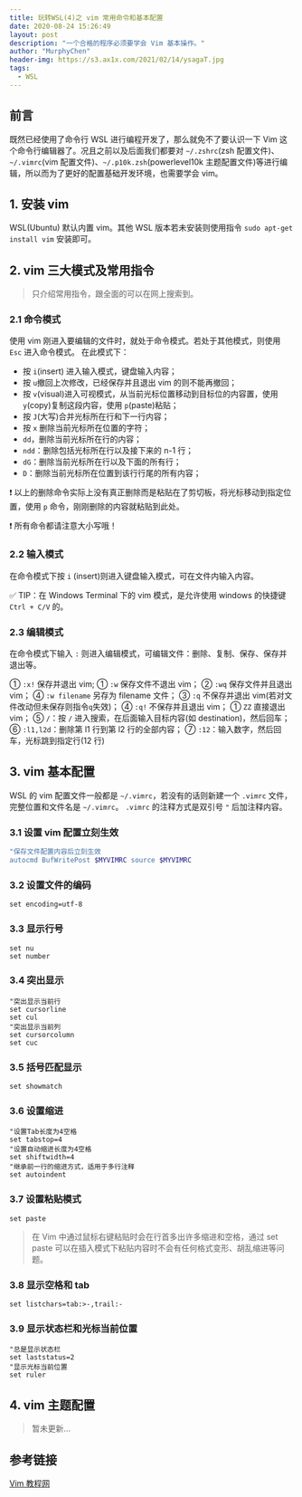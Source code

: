 ```yaml
---
title: 玩转WSL(4)之 vim 常用命令和基本配置
date: 2020-08-24 15:26:49
layout: post
description: "一个合格的程序必须要学会 Vim 基本操作。"
author: "MurphyChen"
header-img: https://s3.ax1x.com/2021/02/14/ysagaT.jpg
tags:
  - WSL
---
```


##  前言

既然已经使用了命令行 WSL 进行编程开发了，那么就免不了要认识一下 Vim 这个命令行编辑器了。况且之前以及后面我们都要对 `~/.zshrc`(zsh 配置文件)、`~/.vimrc`(vim 配置文件)、`~/.p10k.zsh`(powerlevel10k 主题配置文件)等进行编辑，所以而为了更好的配置基础开发环境，也需要学会 vim。

<!--more-->

##  1. 安装 vim

WSL(Ubuntu) 默认内置 vim。其他 WSL 版本若未安装则使用指令 `sudo apt-get install vim` 安装即可。

##  2. vim 三大模式及常用指令

> 只介绍常用指令，跟全面的可以在网上搜索到。

###  2.1 命令模式

使用 vim 刚进入要编辑的文件时，就处于命令模式。若处于其他模式，则使用 `Esc` 进入命令模式。
在此模式下：
- 按 `i`(insert) 进入输入模式，键盘输入内容；
- 按 `u`撤回上次修改，已经保存并且退出 vim 的则不能再撤回；
- 按 `v`(visual)进入可视模式，从当前光标位置移动到目标位的内容置，使用 `y`(copy)复制这段内容，使用 `p`(paste)粘贴；
- 按 `J`(大写)合并光标所在行和下一行内容；
- 按 `x` 删除当前光标所在位置的字符；
- `dd`，删除当前光标所在行的内容；
- `ndd`：删除包括光标所在行以及接下来的 n-1 行；
- `dG`：删除当前光标所在行以及下面的所有行；
- `D`：删除当前光标所在位置到该行行尾的所有内容；

❗ 以上的删除命令实际上没有真正删除而是粘贴在了剪切板，将光标移动到指定位置，使用 `p` 命令，刚刚删除的内容就粘贴到此处。

❗ 所有命令都请注意大小写哦！

###  2.2 输入模式

在命令模式下按 `i` (insert)则进入键盘输入模式，可在文件内输入内容。

✅ TIP：在 Windows Terminal 下的 vim 模式，是允许使用 windows 的快捷键 `Ctrl + C/V` 的。

###  2.3 编辑模式

在命令模式下输入 `:` 则进入编辑模式，可编辑文件：删除、复制、保存、保存并退出等。

① `:x!` 保存并退出 vim;
① `:w` 保存文件不退出 vim；
② `:wq` 保存文件并且退出 vim；
④ `:w filename` 另存为 filename 文件；
③ `:q` 不保存并退出 vim(若对文件改动但未保存则指令`q`失效)；
④ `:q!` 不保存并且退出 vim；
① `ZZ` 直接退出 vim；
⑤ `/`：按 `/` 进入搜索，在后面输入目标内容(如 destination)，然后回车；
⑥ `:l1,l2d`：删除第 l1 行到第 l2 行的全部内容；
⑦ `:12`：输入数字，然后回车，光标跳到指定行(12 行)

##  3. vim 基本配置

WSL 的 vim 配置文件一般都是 `~/.vimrc`，若没有的话则新建一个 `.vimrc` 文件，完整位置和文件名是 `~/.vimrc`。
`.vimrc` 的注释方式是双引号 `"` 后加注释内容。

###  3.1 设置 vim 配置立刻生效

```bash
"保存文件配置内容后立刻生效
autocmd BufWritePost $MYVIMRC source $MYVIMRC
```

###  3.2 设置文件的编码

```
set encoding=utf-8
```

###  3.3 显示行号

```
set nu
set number
```

###  3.4 突出显示

```
"突出显示当前行
set cursorline
set cul
"突出显示当前列
set cursorcolumn
set cuc
```

###  3.5 括号匹配显示

```
set showmatch
```

###  3.6 设置缩进

```
"设置Tab长度为4空格
set tabstop=4
"设置自动缩进长度为4空格
set shiftwidth=4
"继承前一行的缩进方式，适用于多行注释
set autoindent
```

###  3.7 设置粘贴模式

```
set paste
```

> 在 Vim 中通过鼠标右键粘贴时会在行首多出许多缩进和空格，通过 set paste 可以在插入模式下粘贴内容时不会有任何格式变形、胡乱缩进等问题。

###  3.8 显示空格和 tab

```
set listchars=tab:>-,trail:-
```

###  3.9 显示状态栏和光标当前位置

```
"总是显示状态栏
set laststatus=2
"显示光标当前位置
set ruler
```

##  4. vim 主题配置

> 暂未更新...

##  参考链接

[Vim 教程网](https://vimjc.com/vimrc-config.html)

